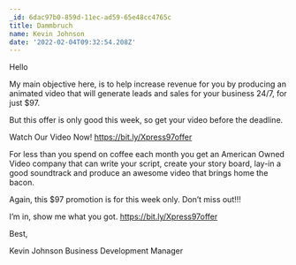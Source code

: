 ```yaml
---
_id: 6dac97b0-859d-11ec-ad59-65e48cc4765c
title: Dammbruch
name: Kevin Johnson
date: '2022-02-04T09:32:54.208Z'
---
```

Hello 
 
My main objective here, is to help increase revenue for you by producing an animated video that will generate leads and sales for your business 24/7, for just $97. 
 
But this offer is only good this week, so get your video before the deadline. 
 
Watch Our Video Now!   https://bit.ly/Xpress97offer 
 
For less than you spend on coffee each month you get an American Owned Video company that can write your script, create your story board, lay-in a good soundtrack and produce an awesome video that brings home the bacon. 
 
Again, this $97 promotion is for this week only. Don’t miss out!!! 
 
I’m in, show me what you got.   https://bit.ly/Xpress97offer 
 
Best, 
 
Kevin Johnson 
Business Development Manager
